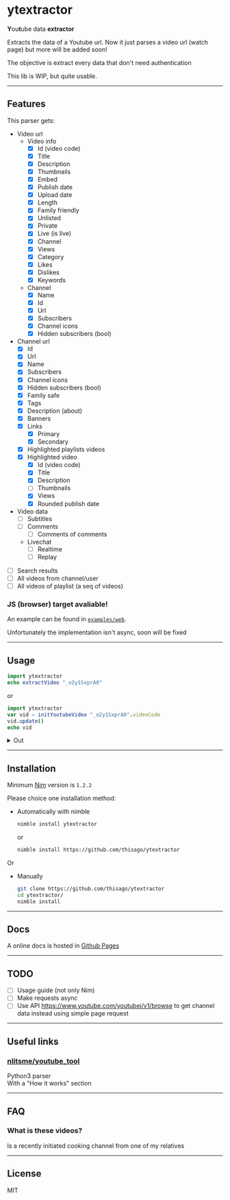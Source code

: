<!--
  Created at: 08/03/2021 17:17:54 Tuesday
  Modified at: 08/17/2021 02:40:28 PM Tuesday
-->

# ytextractor

**Y**ou**t**ube data **extractor**

Extracts the data of a Youtube url. Now it just parses a video url (watch page)
but more will be added soon!

The objective is extract every data that don't need authentication

This lib is WIP, but quite usable.

---

## Features

This parser gets:
- Video url
  - Video info
    - [x] Id (video code)
    - [x] Title
    - [x] Description
    - [x] Thumbnails
    - [x] Embed
    - [x] Publish date
    - [x] Upload date
    - [x] Length
    - [x] Family friendly
    - [x] Unlisted
    - [x] Private
    - [x] Live (is live)
    - [x] Channel
    - [x] Views
    - [x] Category
    - [x] Likes
    - [x] Dislikes
    - [x] Keywords
  - Channel
    - [x] Name
    - [x] Id
    - [x] Url
    - [x] Subscribers
    - [x] Channel icons
    - [x] Hidden subscribers (bool)
- Channel url
  - [x] Id
  - [x] Url
  - [x] Name
  - [x] Subscribers
  - [x] Channel icons
  - [x] Hidden subscribers (bool)
  - [x] Family safe
  - [x] Tags
  - [x] Description (about)
  - [x] Banners
  - [x] Links
    - [x] Primary
    - [x] Secondary
  - [x] Highlighted playlists videos
  - [x] Highlighted video
    - [x] Id (video code)
    - [x] Title
    - [x] Description
    - [ ] Thumbnails
    - [x] Views
    - [x] Rounded publish date

- Video data
  - [ ] Subtitles
  - [ ] Comments
    - [ ] Comments of comments
  - Livechat
    - [ ] Realtime
    - [ ] Replay
- [ ] Search results
- [ ] All videos from channel/user
- [ ] All videos of playlist (a seq of videos)

### JS (browser) target avaliable!

An example can be found in [`examples/web`](examples/web).

Unfortunately the implementation isn't async, soon will be fixed

---

## Usage

```nim
import ytextractor
echo extractVideo "_o2y1SxprA0"
```
or
```nim
import ytextractor
var vid = initYoutubeVideo "_o2y1SxprA0".videoCode
vid.update()
echo vid
```
<details>
<summary>Out</summary>

```
(status: (lastUpdate: 2021-08-08T17:58:54+00:00, error: None), code: _o2y1SxprA0, title: "Pasta de Berinjela com tahine", description: "Oie! esse foi o nosso primeiro vídeo do canal!\nNesse vídeo ensinamos você à fazer uma Pasta de berinjela com tahine, Dá para comer tanto quanto na salada tanto no pão, é uma delícia! Aqui nos fazemos sempre! É super nutritivo e gostoso!\nSe vocês gostaram, avalie o vídeo, se inscreva se gostou do conteúdo do canal e comente, Sugestões, dúvidas, críticas construtivas, São bem vindas!\nMuito obrigada por assistir e até mais!\n\n\nMEDIDAS:\n\n1 xícara = 250 ml\n1/2 xícara = 125 ml\n1/3 xícara = 85 ml\n1/4 xícara = 60 ml\n\n1 colher de sopa = 15 ml\n1/2 colher de sopa = 7,5 ml\n1 colher de chá = 5 ml\n1/2 colher de chá = 2,5 ml\n1/4 colher de chá = 1,5 ml\n\n\nINGREDIENTES: \n\n2 beringelas\n1 cebola grande cortado em cubos\n2 tomates pequenos cortado em cubos\n1 litro de água ou até que cubra todas as beringelas\n2 colheres de (sopa) de sal\n8 colheres de (sopa) de vinagre\nUm fio de azeite de oliva\n2 á 3 colheres de tahine\nSuco de 1 limão \nsal, pimenta, orégano, temperos, azeite\n\nModo de preparo:\n\nAssista no vídeo com o passo a passo!\n\n muito obrigada e até mais!", thumbnails: @[(url: "https://i.ytimg.com/vi/_o2y1SxprA0/hqdefault.jpg?sqp=-oaymwEiCKgBEF5IWvKriqkDFQgBFQAAAAAYASUAAMhCPQCAokN4AQ==&rs=AOn4CLBoiQsXUwD2LJ3PUzO3DprR4vwy1Q", width: 168, height: 94), (url: "https://i.ytimg.com/vi/_o2y1SxprA0/hqdefault.jpg?sqp=-oaymwEiCMQBEG5IWvKriqkDFQgBFQAAAAAYASUAAMhCPQCAokN4AQ==&rs=AOn4CLBUv0jjfnfXPL3QKfdiPMlVX4B88A", width: 196, height: 110), (url: "https://i.ytimg.com/vi/_o2y1SxprA0/hqdefault.jpg?sqp=-oaymwEjCPYBEIoBSFryq4qpAxUIARUAAAAAGAElAADIQj0AgKJDeAE=&rs=AOn4CLCwAVMbzGigVmYC8mU3y9op6Pg9Wg", width: 246, height: 138), (url: "https://i.ytimg.com/vi/_o2y1SxprA0/hqdefault.jpg?sqp=-oaymwEjCNACELwBSFryq4qpAxUIARUAAAAAGAElAADIQj0AgKJDeAE=&rs=AOn4CLCQr-EQhVY7kNthUWT06s26k-Je5A", width: 336, height: 188), (url: "https://i.ytimg.com/vi/_o2y1SxprA0/maxresdefault.jpg", width: 1920, height: 1080)], embed: (url: "https://www.youtube.com/embed/_o2y1SxprA0", width: 1280, height: 720), publishDate: 2021-07-23T00:00:00+00:00, uploadDate: 2021-07-23T00:00:00+00:00, length: 4 minutes and 15 seconds, familyFriendly: true, unlisted: false, private: false, live: false, channel: (url: "http://www.youtube.com/channel/UC3aGq0eFrvrjM4F1dLUo87A", name: "Antes do Almoço", id: "UC3aGq0eFrvrjM4F1dLUo87A", subscribers: 33, icons: @[(url: "https://yt3.ggpht.com/NtBpZbStXa_UHGyVTNJjbcY1l929iynk_SWK5n54_2euHEL72lMkUkfp_iu5orn901QvbvuVRg=s48-c-k-c0x00ffffff-no-rj", width: 48, height: 48), (url: "https://yt3.ggpht.com/NtBpZbStXa_UHGyVTNJjbcY1l929iynk_SWK5n54_2euHEL72lMkUkfp_iu5orn901QvbvuVRg=s88-c-k-c0x00ffffff-no-rj", width: 88, height: 88), (url: "https://yt3.ggpht.com/NtBpZbStXa_UHGyVTNJjbcY1l929iynk_SWK5n54_2euHEL72lMkUkfp_iu5orn901QvbvuVRg=s176-c-k-c0x00ffffff-no-rj", width: 176, height: 176)], hiddenSubscribers: false), views: 230, category: PeopleAndBlogs, likes: 23, dislikes: 0, keywords: @["salada de beringela", "patê de beringela", "creme de beringela com tahine", "tahine", "receita vegetariana", "beringela assada", "beringela cozida", "o que fazer com beringela", "o que fazer com tahine"])
```
</details>

---

## Installation

Minimum [Nim](https://nim-lang.org) version is `1.2.2`

Please choice one installation method:

- Automatically with nimble
  ```bash
  nimble install ytextractor
  ```
  or
  ```bash
  nimble install https://github.com/thisago/ytextractor
  ```
Or
- Manually
  ```bash
  git clone https://github.com/thisago/ytextractor
  cd ytextractor/
  nimble install
  ```

---

## Docs

A online docs is hosted in [Github Pages](https://thisago.github.io/ytextractor/ytextractor.html)

---

## TODO

- [ ] Usage guide (not only Nim)
- [ ] Make requests async
- [ ] Use API https://www.youtube.com/youtubei/v1/browse to get channel data
      instead using simple page request

---

## Useful links

### [nlitsme/youtube_tool](https://github.com/nlitsme/youtube_tool)

Python3 parser\
With a "How it works" section

---

## FAQ

### What is these videos?

Is a recently initiated cooking channel from one of my relatives

---

## License

MIT
